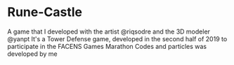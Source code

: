 # Rune-Castle
A game that I developed with the artist @riqsodre and the 3D modeler @yanpt
It's a Tower Defense game, developed in the second half of 2019 to participate in the FACENS Games Marathon
Codes and particles was developed by me
